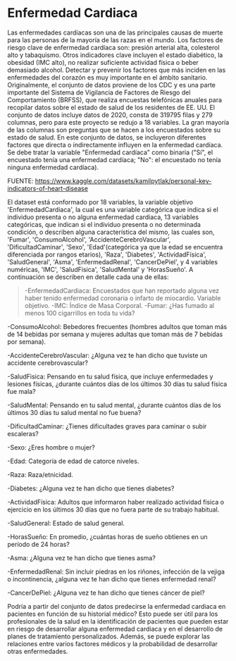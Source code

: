 # Enfermedad Cardiaca

Las enfermedades cardíacas son una de las principales causas de muerte para las personas de la mayoría de las razas en el mundo. Los factores de riesgo clave de enfermedad cardíaca son: presión arterial alta, colesterol alto y tabaquismo. Otros indicadores clave incluyen el estado diabético, la obesidad (IMC alto), no realizar suficiente actividad física o beber demasiado alcohol. Detectar y prevenir los factores que más inciden en las enfermedades del corazón es muy importante en el ámbito sanitario. 
Originalmente, el conjunto de datos proviene de los CDC y es una parte importante del Sistema de Vigilancia de Factores de Riesgo del Comportamiento (BRFSS), que realiza encuestas telefónicas anuales para recopilar datos sobre el estado de salud de los residentes de EE. UU. El conjunto de datos incluye datos de 2020, consta de 319795 filas y 279 columnas, pero para este proyecto se redujo a 18 variables. La gran mayoría de las columnas son preguntas que se hacen a los encuestados sobre su estado de salud. En este conjunto de datos, se incluyeron diferentes factores que directa o indirectamente influyen en la enfermedad cardíaca. Se debe tratar la variable "Enfermedad cardíaca" como binaria ("Sí", el encuestado tenía una enfermedad cardíaca; "No": el encuestado no tenía ninguna enfermedad cardíaca).

FUENTE: https://www.kaggle.com/datasets/kamilpytlak/personal-key-indicators-of-heart-disease

El dataset está conformado por 18 variables, la variable objetivo 'EnfermedadCardiaca', la cual es una variable categórica que indica si el individuo presenta o no alguna enfermedad cardiaca, 13 variables categóricas, que indican si el individuo presenta o no determinada condición, o describen alguna característica del mismo, las cuales son, 'Fumar', 'ConsumoAlcohol', 'AccidenteCerebroVascular', 'DificultadCaminar', 'Sexo', 'Edad'(categórica ya que la edad se encuentra diferenciada por rangos etarios), 'Raza', 'Diabetes', 'ActividadFísica', 'SaludGeneral', 'Asma', 'EnfermedadRenal', 'CancerDePiel', y 4 variables numéricas, 'IMC', 'SaludFisica', 'SaludMental' y 'HorasSueño'. A continuación se describen en detalle cada una de ellas:

>-EnfermedadCardiaca: Encuestados que han reportado alguna vez haber tenido enfermedad coronaria o infarto de miocardio. Variable objetivo.
>-IMC: Índice de Masa Corporal.
>-Fumar: ¿Has fumado al menos 100 cigarrillos en toda tu vida?

-ConsumoAlcohol: Bebedores frecuentes (hombres adultos que toman más de 14 bebidas por semana y mujeres adultas que toman más de 7 bebidas por semana).

-AccidenteCerebroVascular: ¿Alguna vez te han dicho que tuviste un accidente cerebrovascular?

-SaludFisica: Pensando en tu salud física, que incluye enfermedades y lesiones físicas, ¿durante cuántos días de los últimos 30 días tu salud física fue mala?

-SaludMental: Pensando en tu salud mental, ¿durante cuántos días de los últimos 30 días tu salud mental no fue buena?

-DificultadCaminar: ¿Tienes dificultades graves para caminar o subir escaleras?

-Sexo: ¿Eres hombre o mujer?

-Edad: Categoría de edad de catorce niveles.

-Raza: Raza/etnicidad.

-Diabetes: ¿Alguna vez te han dicho que tienes diabetes?

-ActividadFísica: Adultos que informaron haber realizado actividad física o ejercicio en los últimos 30 días que no fuera parte de su trabajo habitual.

-SaludGeneral: Estado de salud general.

-HorasSueño: En promedio, ¿cuántas horas de sueño obtienes en un período de 24 horas?

-Asma: ¿Alguna vez te han dicho que tienes asma?

-EnfermedadRenal: Sin incluir piedras en los riñones, infección de la vejiga o incontinencia, ¿alguna vez te han dicho que tienes enfermedad renal?

-CancerDePiel: ¿Alguna vez te han dicho que tienes cáncer de piel?

Podría a partir del conjunto de datos predecirse la enfermedad cardiaca en pacientes en función de su historial médico? Esto puede ser útil para los profesionales de la salud en la identificación de pacientes que pueden estar en riesgo de desarrollar alguna enfermedad cardiaca y en el desarrollo de planes de tratamiento personalizados. Además, se puede explorar las relaciones entre varios factores médicos y la probabilidad de desarrollar otras enfermedades.
